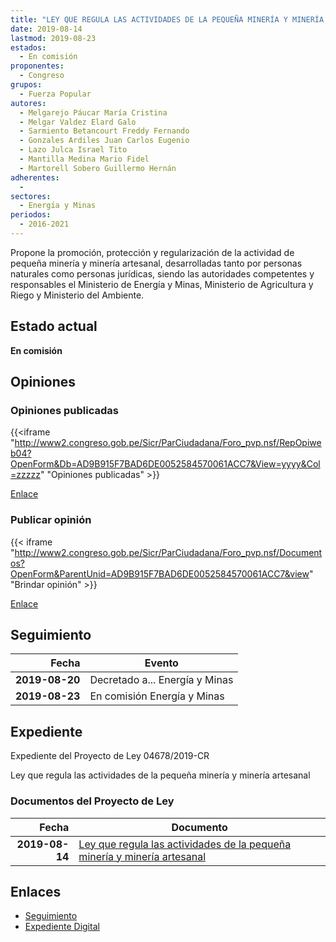 ```yaml
---
title: "LEY QUE REGULA LAS ACTIVIDADES DE LA PEQUEÑA MINERÍA Y MINERÍA ARTESANAL"
date: 2019-08-14
lastmod: 2019-08-23
estados: 
  - En comisión
proponentes: 
  - Congreso
grupos: 
  - Fuerza Popular
autores: 
  - Melgarejo Páucar María Cristina
  - Melgar Valdez Elard Galo
  - Sarmiento Betancourt Freddy Fernando
  - Gonzales Ardiles Juan Carlos Eugenio
  - Lazo Julca Israel Tito
  - Mantilla Medina Mario Fidel
  - Martorell Sobero Guillermo Hernán
adherentes: 
  - 
sectores: 
  - Energía y Minas
periodos: 
  - 2016-2021
---
```


Propone la promoción, protección y regularización de la actividad de pequeña minería y minería artesanal, desarrolladas tanto por personas naturales como personas jurídicas, siendo las autoridades competentes y responsables el Ministerio de Energía y Minas, Ministerio de Agricultura y Riego y Ministerio del Ambiente.


## Estado actual

**En comisión**

## Opiniones

### Opiniones publicadas

{{<iframe "http://www2.congreso.gob.pe/Sicr/ParCiudadana/Foro_pvp.nsf/RepOpiweb04?OpenForm&Db=AD9B915F7BAD6DE0052584570061ACC7&View=yyyy&Col=zzzzz" "Opiniones publicadas" >}}

[Enlace](http://www2.congreso.gob.pe/Sicr/ParCiudadana/Foro_pvp.nsf/RepOpiweb04?OpenForm&Db=AD9B915F7BAD6DE0052584570061ACC7&View=yyyy&Col=zzzzz)
### Publicar opinión

{{< iframe "http://www2.congreso.gob.pe/Sicr/ParCiudadana/Foro_pvp.nsf/Documentos?OpenForm&ParentUnid=AD9B915F7BAD6DE0052584570061ACC7&view" "Brindar opinión" >}}

[Enlace](http://www2.congreso.gob.pe/Sicr/ParCiudadana/Foro_pvp.nsf/Documentos?OpenForm&ParentUnid=AD9B915F7BAD6DE0052584570061ACC7&view)

## Seguimiento

| Fecha | Evento |
|------:|--------|
| **2019-08-20** | Decretado a... Energía y Minas|
| **2019-08-23** | En comisión Energía y Minas|


## Expediente

Expediente del Proyecto de Ley 04678/2019-CR

Ley que regula las actividades de la pequeña minería y minería artesanal


### Documentos del Proyecto de Ley

| Fecha | Documento |
|------:|--------|
| **2019-08-14** | [Ley que regula las actividades de la pequeña minería y minería artesanal](http://www.leyes.congreso.gob.pe/Documentos/2016_2021/Proyectos_de_Ley_y_de_Resoluciones_Legislativas/PL0467520190812.pdf) |

## Enlaces 

- [Seguimiento](http://www2.congreso.gob.pe/Sicr/TraDocEstProc/CLProLey2016.nsf/f7fff46988ca05b1052578e100829cc7/e3c173d4ba1b8134052584560081fee7?OpenDocument)
- [Expediente Digital](http://www2.congreso.gob.pe/Sicr/TraDocEstProc/CLProLey2016.nsf/f7fff46988ca05b1052578e100829cc7/e3c173d4ba1b8134052584560081fee7?OpenDocument&Click=05257FB7005EB655.eb71d0cf91d8294e05256cdf006b5706/$Body/0.1C6C)
